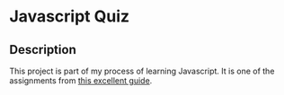 # Javascript Quiz #

## Description ##

This project is part of my process of learning Javascript.
It is one of the assignments from [this excellent guide](http://javascriptissexy.com/how-to-learn-javascript-properly/#Your_First_ProjectA_Dynamic_Quiz).